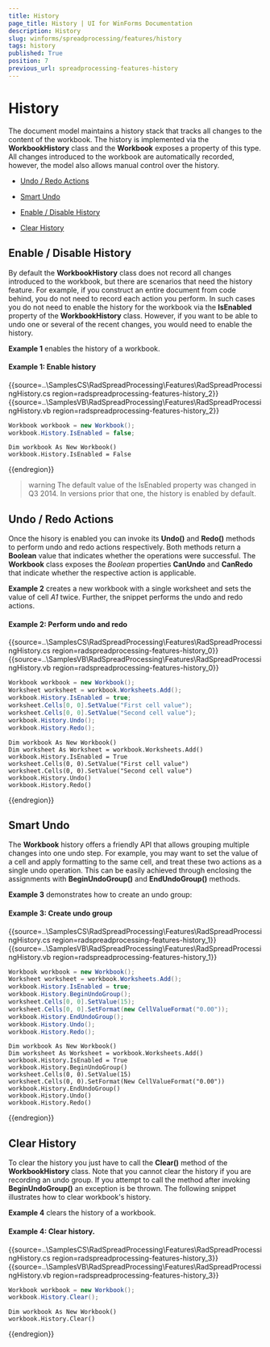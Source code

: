 ```yaml
---
title: History
page_title: History | UI for WinForms Documentation
description: History
slug: winforms/spreadprocessing/features/history
tags: history
published: True
position: 7
previous_url: spreadprocessing-features-history
---
```


# History

The document model maintains a history stack that tracks all changes to the content of the workbook. The history is implemented via the __WorkbookHistory__ class and the __Workbook__ exposes a property of this type. All changes introduced to the workbook are automatically recorded, however, the model also allows manual control over the history.

* [Undo / Redo Actions](#undo-/-redo-actions)

* [Smart Undo](#smart-undo)

* [Enable / Disable History](#enable-/-disable-history)

* [Clear History](#clear-history)

## Enable / Disable History

By default the __WorkbookHistory__ class does not record all changes introduced to the workbook, but there are scenarios that need the history feature. For example, if you construct an entire document from code behind, you do not need to record each action you perform. In such cases you do not need to enable the history for the workbook via the __IsEnabled__ property of the __WorkbookHistory__ class. However, if you want to be able to undo one or several of the recent changes, you would need to enable the history.

__Example 1__ enables the history of a workbook.

#### Example 1: Enable history

{{source=..\SamplesCS\RadSpreadProcessing\Features\RadSpreadProcessingHistory.cs region=radspreadprocessing-features-history_2}} 
{{source=..\SamplesVB\RadSpreadProcessing\Features\RadSpreadProcessingHistory.vb region=radspreadprocessing-features-history_2}} 

````C#
Workbook workbook = new Workbook();
workbook.History.IsEnabled = false;

````
````VB.NET
Dim workbook As New Workbook()
workbook.History.IsEnabled = False

````

{{endregion}} 

>warning The default value of the IsEnabled property was changed in Q3 2014. In versions prior that one, the history is enabled by default.
>

## Undo / Redo Actions

Once the hisory is enabled you can invoke its __Undo()__ and __Redo()__ methods to perform undo and redo actions respectively. Both methods return a __Boolean__ value that indicates whether the operations were successful. The __Workbook__ class exposes the *Boolean* properties __CanUndo__ and __CanRedo__ that indicate whether the respective action is applicable.
        

__Example 2__ creates a new workbook with a single worksheet and sets the value of cell *A1* twice. Further, the snippet performs the undo and redo actions.

#### Example 2: Perform undo and redo

{{source=..\SamplesCS\RadSpreadProcessing\Features\RadSpreadProcessingHistory.cs region=radspreadprocessing-features-history_0}} 
{{source=..\SamplesVB\RadSpreadProcessing\Features\RadSpreadProcessingHistory.vb region=radspreadprocessing-features-history_0}} 

````C#
Workbook workbook = new Workbook();        
Worksheet worksheet = workbook.Worksheets.Add(); 
workbook.History.IsEnabled = true;
worksheet.Cells[0, 0].SetValue("First cell value");
worksheet.Cells[0, 0].SetValue("Second cell value");
workbook.History.Undo();
workbook.History.Redo();

````
````VB.NET
Dim workbook As New Workbook()
Dim worksheet As Worksheet = workbook.Worksheets.Add()
workbook.History.IsEnabled = True
worksheet.Cells(0, 0).SetValue("First cell value")
worksheet.Cells(0, 0).SetValue("Second cell value")
workbook.History.Undo()
workbook.History.Redo()

````

{{endregion}} 

## Smart Undo

The __Workbook__ history offers a friendly API that allows grouping multiple changes into one undo step. For example, you may want to set the value of a cell and apply formatting to the same cell, and treat these two actions as a single undo operation. This can be easily achieved through enclosing the assignments with __BeginUndoGroup()__ and __EndUndoGroup()__ methods.

__Example 3__ demonstrates how to create an undo group:
        
#### Example 3: Create undo group

{{source=..\SamplesCS\RadSpreadProcessing\Features\RadSpreadProcessingHistory.cs region=radspreadprocessing-features-history_1}} 
{{source=..\SamplesVB\RadSpreadProcessing\Features\RadSpreadProcessingHistory.vb region=radspreadprocessing-features-history_1}} 

````C#
Workbook workbook = new Workbook();
Worksheet worksheet = workbook.Worksheets.Add();
workbook.History.IsEnabled = true;
workbook.History.BeginUndoGroup();
worksheet.Cells[0, 0].SetValue(15);
worksheet.Cells[0, 0].SetFormat(new CellValueFormat("0.00"));
workbook.History.EndUndoGroup();
workbook.History.Undo();
workbook.History.Redo();

````
````VB.NET
Dim workbook As New Workbook()
Dim worksheet As Worksheet = workbook.Worksheets.Add()
workbook.History.IsEnabled = True
workbook.History.BeginUndoGroup()
worksheet.Cells(0, 0).SetValue(15)
worksheet.Cells(0, 0).SetFormat(New CellValueFormat("0.00"))
workbook.History.EndUndoGroup()
workbook.History.Undo()
workbook.History.Redo()

````

{{endregion}} 

## Clear History

To clear the history you just have to call the __Clear()__ method of the __WorkbookHistory__ class. Note that you cannot clear the history if you are recording an undo group. If you attempt to call the method after invoking __BeginUndoGroup()__ an exception is be thrown. The following snippet illustrates how to clear workbook's history.

__Example 4__ clears the history of a workbook.

#### Example 4: Clear history.

{{source=..\SamplesCS\RadSpreadProcessing\Features\RadSpreadProcessingHistory.cs region=radspreadprocessing-features-history_3}} 
{{source=..\SamplesVB\RadSpreadProcessing\Features\RadSpreadProcessingHistory.vb region=radspreadprocessing-features-history_3}} 

````C#
Workbook workbook = new Workbook();
workbook.History.Clear();

````
````VB.NET
Dim workbook As New Workbook()
workbook.History.Clear()

````

{{endregion}}
